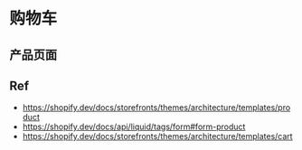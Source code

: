 # 购物车


## 产品页面


## Ref

* <https://shopify.dev/docs/storefronts/themes/architecture/templates/product>
* <https://shopify.dev/docs/api/liquid/tags/form#form-product>
* <https://shopify.dev/docs/storefronts/themes/architecture/templates/cart>